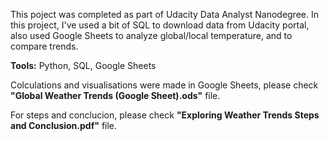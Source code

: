 This poject was completed as part of Udacity Data Analyst Nanodegree. In this project, I've used a bit of SQL to download data from Udacity portal, 
also used Google Sheets to analyze global/local temperature, and to compare trends.

**Tools:** Python, SQL, Google Sheets

Colculations and visualisations were made in Google Sheets, please check **"Global Weather Trends (Google Sheet).ods"** file.

For steps and conclucion, please check **"Exploring Weather Trends Steps and Conclusion.pdf"** file.

